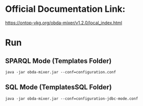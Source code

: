 # Official Documentation Link:

https://ontop-vkg.org/obda-mixer/v1.2.0/local_index.html

# Run

## SPARQL Mode (Templates Folder)

~~~
java -jar obda-mixer.jar --conf=configuration.conf
~~~

## SQL Mode (TemplatesSQL Folder)

~~~
java -jar obda-mixer.jar --conf=configuration-jdbc-mode.conf
~~~
